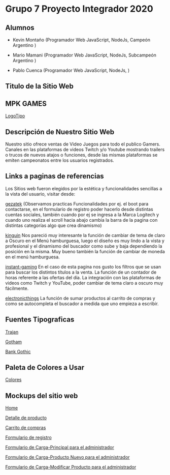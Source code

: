 # Grupo 7 Proyecto Integrador 2020

## Alumnos 


* Kevin Montaño (Programador Web JavaScript, NodeJs, Campeón Argentino )
+ Mario Mamani (Programador Web JavaScript, NodeJs, Subcampeón Argentino )
- Pablo Cuenca (Programador Web JavaScript, NodeJs, )

## Titulo de la Sitio Web
## MPK GAMES
[LogoTipo](https://trello-attachments.s3.amazonaws.com/5f16fa40615a1e5ed912946b/720x720/fd74057010b9e8956f24ff647488f41b/LogoMPK.jpeg.jpg)

## Descripción de Nuestro Sitio Web

Nuestro sitio ofrece ventas de Video Juegos para todo el publico Gamers. Canales en las plataformas de videos Twitch y/o Youtube mostrando trailers o trucos de nuevos atajos o funciones, desde las mismas plataformas se emiten campeonatos entre los usuarios registrados.    



## Links a paginas de referencias

Los Sitios web fueron elegidos por la estética y funcionalidades sencillas a la vista del usuario, visitar desde:

[gezatek](https://www.gezatek.com.ar) (Observamos practicas Funcionalidades por ej. el boot para contactarse, en el formulario de registro poder hacerlo desde distintas cuentas sociales, también cuando por ej se ingresa a la Marca Logitech y cuando uno realiza el scroll hacia abajo cambia la barra de la pagina con distintas categorías algo que crea dinamismo)

[kinguin](https://www.kinguin.net/?r=51714&___store=kinguin_es_spanish)
Nos pareció muy interesante la función de cambiar de tema de claro a Oscuro en el Menú hamburguesa, luego el diseño es muy lindo a la vista y profesional y el dinamismo del buscador como sube y baja dependiendo la posición en la misma. Muy bueno también la función de cambiar de moneda en el menú hamburguesa.

[instant-gaming](https://www.instant-gaming.com/es/?igr=gamer-45ea17)
En el caso de esta pagina nos gusto los filtros que se usan para buscar los distintos títulos a la venta. La función de un contador de horas referente a las ofertas del día. La integración con las plataformas de videos como Twitch y YouTube,  poder cambiar de tema claro a oscuro muy fácilmente. 

[electronicthings](https://www.electronicthings.com.ar/)
La función de sumar productos al carrito de compras y como se autocompleta el buscador a medida que uno empieza a escribir.



## Fuentes Tipograficas

[Trajan](https://fonts.google.com/?query=Trajan)

[Gotham](https://fonts.google.com/?query=Gotham)

[Bank Gothic](https://fonts.google.com/?query=Bank+Gothic)

## Paleta de Colores a Usar 

[Colores](https://trello-attachments.s3.amazonaws.com/5f11d873338e65591a1421bb/5f11f35ff940ff5d406123f5/7937f848d675e7dc8df873db55ec8df8/PaletaDeColoresaUsar.png)

## Mockups del sitio web

[Home](https://trello-attachments.s3.amazonaws.com/5f11f2ffb590ab80c1627d01/1019x1343/bb3e1d2d3f37e030d9f11e6782c20539/Page_1_Copy.png)

[Detalle de producto](https://trello-attachments.s3.amazonaws.com/5f11f30f5d00695192e34ca5/544x613/f187d6ef70e58efc759e91c47d0531da/imagenDetalleDelProducto.png)

[Carrito de compras](https://trello-attachments.s3.amazonaws.com/5f11f31a8197633961d25e6c/1175x905/ac38663d5b8049ba3db8af4ac074c7f3/Carrito.png)

[Formulario de registro](https://trello-attachments.s3.amazonaws.com/5f11f32a603d822dd6c76cbe/495x777/ce07506434000c6e61612283220d9592/Formulario_de_registro.png)

[Formulario de Carga-Principal para el administrador](https://wireframe.cc/pro/pp/f6be4e17a360775)

[Formulario de Carga-Producto Nuevo para el administrador](https://wireframe.cc/pro/pp/654f2f92d360793)

[Formulario de Carga-Modificar Producto para el administrador](https://wireframe.cc/pro/pp/eb812f063360812)



